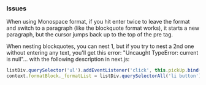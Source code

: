 ### Issues

When using Monospace format, if you hit enter twice to leave the format and switch to a paragraph (like the blockquote format works), it starts a new paragraph, but the cursor jumps back up to the top of the pre tag.

When nesting blockquotes, you can nest 1, but if you try to nest a 2nd one without entering any text, you'll get this error: "Uncaught TypeError: current is null"... with the following description in next.js:

```js
listDiv.querySelector('ul').addEventListener('click', this.pickUp.bind(core));
context.formatBlock._formatList = listDiv.querySelectorAll('li button');
```

